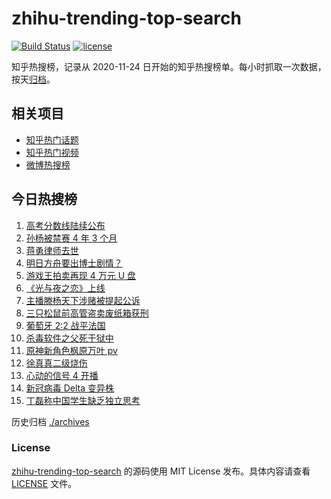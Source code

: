 # zhihu-trending-top-search

[![Build Status](https://github.com/justjavac/zhihu-trending-top-search/workflows/ci/badge.svg?branch=main)](https://github.com/justjavac/zhihu-trending-top-search/actions)
[![license](https://img.shields.io/github/license/justjavac/zhihu-trending-top-search)](https://github.com/justjavac/zhihu-trending-top-search/blob/main/LICENSE)

知乎热搜榜，记录从 2020-11-24 日开始的知乎热搜榜单。每小时抓取一次数据，按天[归档](./archives)。

## 相关项目

- [知乎热门话题](https://github.com/justjavac/zhihu-trending-hot-questions)
- [知乎热门视频](https://github.com/justjavac/zhihu-trending-hot-video)
- [微博热搜榜](https://github.com/justjavac/weibo-trending-hot-search)

## 今日热搜榜

<!-- BEGIN -->
<!-- 最后更新时间 Thu Jun 24 2021 14:07:14 GMT+0800 (China Standard Time) -->

1. [高考分数线陆续公布](https://www.zhihu.com/search?q=高考分数线)
2. [孙杨被禁赛 4 年 3 个月](https://www.zhihu.com/search?q=孙杨)
3. [蒋勇律师去世](https://www.zhihu.com/search?q=蒋勇)
4. [明日方舟要出博士剧情？](https://www.zhihu.com/search?q=明日方舟)
5. [游戏王拍卖再现 4 万元 U 盘](https://www.zhihu.com/search?q=游戏王)
6. [《光与夜之恋》上线](https://www.zhihu.com/search?q=光与夜之恋)
7. [主播滕杨天下涉赌被提起公诉](https://www.zhihu.com/search?q=滕杨天下)
8. [三只松鼠前高管盗卖废纸箱获刑](https://www.zhihu.com/search?q=三只松鼠)
9. [葡萄牙 2:2 战平法国](https://www.zhihu.com/search?q=葡萄牙队)
10. [杀毒软件之父死于狱中](https://www.zhihu.com/search?q=杀毒软件之父)
11. [原神新角色枫原万叶 pv](https://www.zhihu.com/search?q=原神)
12. [徐真真二级烧伤](https://www.zhihu.com/search?q=徐真真)
13. [心动的信号 4 开播](https://www.zhihu.com/search?q=心动的信号4)
14. [新冠病毒 Delta 变异株](https://www.zhihu.com/search?q=新冠病毒)
15. [丁磊称中国学生缺乏独立思考](https://www.zhihu.com/search?q=丁磊)

<!-- END -->

历史归档 [./archives](./archives)

### License

[zhihu-trending-top-search](https://github.com/justjavac/zhihu-trending-top-search)
的源码使用 MIT License 发布。具体内容请查看 [LICENSE](./LICENSE) 文件。
